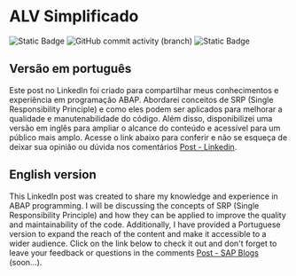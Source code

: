 # ALV Simplificado #

![Static Badge](https://img.shields.io/badge/development-abap-blue)
![GitHub commit activity (branch)](https://img.shields.io/github/commit-activity/t/edmilson-nascimento/alv-simplificado)
![Static Badge](https://img.shields.io/badge/learning-abap-yellow)


## Versão em português ##
Este post no LinkedIn foi criado para compartilhar meus conhecimentos e experiência em programação ABAP. Abordarei conceitos de SRP (Single Responsibility Principle) e como eles podem ser aplicados para melhorar a qualidade e manutenabilidade do código. Além disso, disponibilizei uma versão em inglês para ampliar o alcance do conteúdo e acessível para um público mais amplo. Acesse o link abaixo para conferir e não se esqueça de deixar sua opinião ou dúvida nos comentários [Post - Linkedin](https://www.linkedin.com/pulse/sobre-estrutura-de-relat%25C3%25B3rio-alv-edmilson-nascimento-de-jesus/). 

## English version ##
This LinkedIn post was created to share my knowledge and experience in ABAP programming. I will be discussing the concepts of SRP (Single Responsibility Principle) and how they can be applied to improve the quality and maintainability of the code. Additionally, I have provided a Portuguese version to expand the reach of the content and make it accessible to a wider audience. Click on the link below to check it out and don't forget to leave your feedback or questions in the comments [Post - SAP Blogs](#) (soon...).




